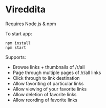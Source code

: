 # Vireddita
Requires Node.js & npm

To start app:

    npm install
    npm start

Supports:
* Browse links + thumbnails of /r/all
* Page through multiple pages of /r/all links
* Click through to link destination
* Allow favoriting of particular links
* Allow viewing of your favorite links
* Allow deletion of favorite links
* Allow reording of favorite links